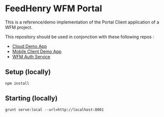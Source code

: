 # FeedHenry WFM Portal

This is a reference/demo implementation of the Portal Client application of a WFM project.

This repository should be used in conjonction with these following repos :

- [Cloud Demo App](https://github.com/feedhenry-staff/wfm-cloud)
- [Mobile Client Demo App](https://github.com/feedhenry-staff/wfm-mobile)
- [WFM Auth Service](https://github.com/feedhenry-staff/wfm-auth)

## Setup (locally)

`npm install`

## Starting (locally)

`grunt serve:local --url=http://localhost:8001`
